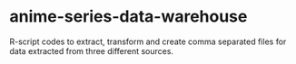# anime-series-data-warehouse
R-script codes to extract, transform and create comma separated files for data extracted from three different sources.
